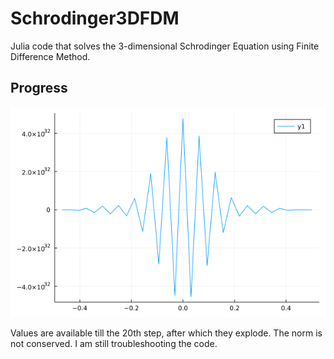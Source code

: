 # Schrodinger3DFDM
Julia code that solves the 3-dimensional Schrodinger Equation using Finite Difference Method.

## Progress
![](plot_51.png)

Values are available till the 20th step, after which they explode. The norm is not conserved. I am still troubleshooting the code.
